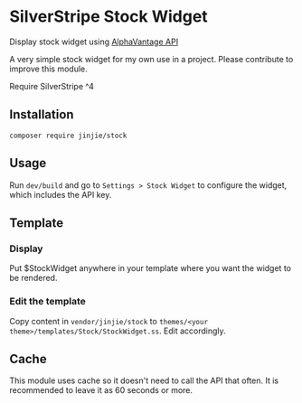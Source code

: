 # SilverStripe Stock Widget

Display stock widget using [AlphaVantage API](alphavantage.co)

A very simple stock widget for my own use in a project. Please contribute to improve this module. 

Require SilverStripe ^4

## Installation

`composer require jinjie/stock`

## Usage

Run `dev/build` and go to `Settings > Stock Widget` to configure the widget, which includes the API key.

## Template

### Display

Put $StockWidget anywhere in your template where you want the widget to be rendered.

### Edit the template

Copy content in `vendor/jinjie/stock` to `themes/<your theme>/templates/Stock/StockWidget.ss`. Edit accordingly.

## Cache

This module uses cache so it doesn't need to call the API that often. It is recommended to leave it as 60 seconds or
more.
